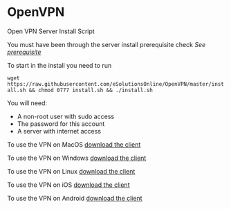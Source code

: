 # OpenVPN
Open VPN Server Install Script

You must have been through the server install prerequisite check _See [prerequisite](https://github.com/eSolutionsOnline/ServerInstall/wiki/Prerequisite)_ 

To start in the install you need to run 

`wget https://raw.githubusercontent.com/eSolutionsOnline/OpenVPN/master/install.sh && chmod 0777 install.sh && ./install.sh`

You will need:
- A non-root user with sudo access
- The password for this account
- A server with internet access

To use the VPN on MacOS [download the client](https://openvpn.net/vpn-server-resources/connecting-to-access-server-with-macos/)

To use the VPN on Windows [download the client](https://openvpn.net/vpn-server-resources/connecting-to-access-server-with-windows/)

To use the VPN on Linux [download the client](https://openvpn.net/vpn-server-resources/connecting-to-access-server-with-linux/)

To use the VPN on iOS [download the client](https://openvpn.net/vpn-server-resources/connecting-to-access-server-with-apple-ios/)

To use the VPN on Android [download the client](https://openvpn.net/vpn-server-resources/connecting-to-access-server-with-android/)

